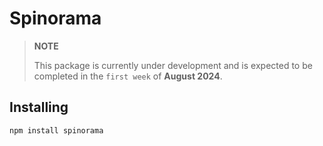 # Spinorama

> **NOTE**
> 
> This package is currently under development and is expected to be completed in the `first week` of **August 2024**.

## Installing

```bash
npm install spinorama
```
